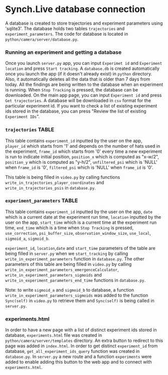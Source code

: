 # Synch.Live database connection

A database is created to store trajectories and experiment parameters using 'sqlite3'.
The database holds two tables `trajectories` and `experiment_parameters`.
The code for database is located in `python/camera/server/database.py`.

### Running an experiment and getting a database
Once you launch `server.py` app, you can input `Experimet id` and `Experiment location` and press `Start tracking`.
A `database.db` is created automatically once you launch the app (if it doesn't already exist) in `python` directory.
Also, it automatically deletes all the data that is older than 7 days from today.
All the findings are being written to the database when an experiment is running. 
When `Stop Tracking` is pressed, the database can be downloaded. On the main app page, you can input `Experiment id`
and press `Get trajectories`. A database will be downloaded in `csv` format for the particular experiment id.
If you want to check a list of existing experiment ids stored in the database, 
you can press "Review the list of existing `Experiment IDs`".

### `trajectories` TABLE
This table contains `experiment_id` inputted by the user on the app, 
`player_id` which starts from '1' and depends on the number of hats used in the experiment, 
`frame_id` which starts from '0' every time a new experiment is run to indicate initial position, 
`position_x` which is computed as "x-w/2", 
`position_y` which is computed as "y-h/2", 
`unfiltered_psi` which is 'NULL' when `frame_id` is '0', 
`filtered_psi` which is 'NULL' when `frame_id` is '0'.

This table is being filled in `video.py` by calling functions `write_in_trajectories_player_coordinates` and
`write_in_trajectories_psis` in `database.py`.

### `experiment_parameters` TABLE
This table contains `experiment_id` inputted by the user on the app,
`date` which is a current date at the experiment run time, 
`location` inputted by the user on the app, 
`start_time` which is a current time at the experiment run time, 
`end_time` which is a time when `Stop Tracking` is pressed, 
`use_correction`, 
`psi_buffer_size`, 
`observation_window_size`, 
`use_local`, 
`sigmoid_a`, 
`sigmoid_b`.

`experiment_id`, `location`,`date` and `start_time` parameters of the table are being filled in `server.py` 
when we `start_tracking` by calling `write_in_experiment_parameters` function in `database.py`.
The other parameters of this table are being filled in `video.py` 
by calling `write_in_experiment_parameters_emergenceCalculator`, `write_in_experiment_parameters_sigmoids` and `write_in_experiment_parameters_end_time` functions in `database.py`.

Note: to write `sigmoid_a` and `sigmoid_b` to database, a function `write_in_experiment_parameters_sigmoids`
was added to the function `Sync(self)` in `video.py` to retrieve them and `Sync(self)` is being called in `server.py`.

### experiments.html
In order to have a new page with a list of distinct experiment ids stored in database, `experiments.html` 
file was created in `python/camera/server/templates` directory.
An extra button to redirect to this page was added in `index.html`.
In order to get distinct `experiment_id` from database, `get_all_experiment_ids_query` function was created in `database.py`.
In `server.py` a new route and a function `experiments` were added to enable adding this button to the web app and to
connect with `experiments.html`.